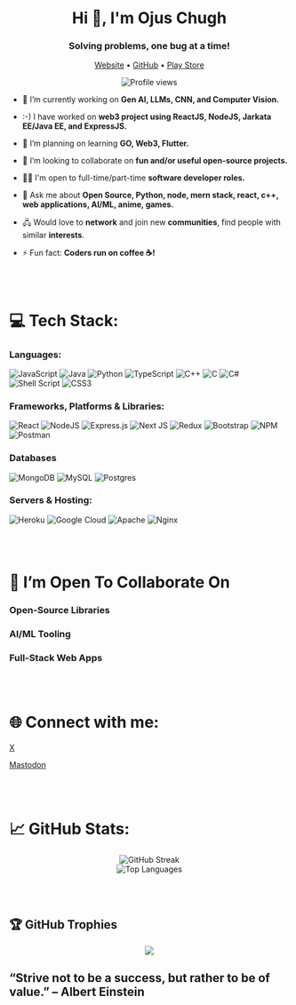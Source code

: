 <h1 align="center">Hi 👋, I'm Ojus Chugh</h1> <h3 align="center">Solving problems, one bug at a time!</h3> <p align="center"> <a href="https://ojuschugh1.github.io/" title="Website">Website</a> • <a href="https://github.com/ojuschugh1" title="GitHub">GitHub</a> • <a href="https://play.google.com/store/apps/dev?id=7863403747934807076" title="Play Store">Play Store</a> </p> <p align="center"> <img src="https://komarev.com/ghpvc/?username=ojuschugh1&label=Profile%20views&color=0e75b6&style=flat" alt="Profile views" /> </p>

-   🔭 I’m currently working on **Gen AI, LLMs, CNN, and Computer Vision.** 

-   :-)  I have worked on **web3 project using ReactJS, NodeJS, Jarkata EE/Java EE, and ExpressJS.** 

-   🌱 I’m planning on learning **GO, Web3, Flutter.**

-   👯 I’m looking to collaborate on **fun and/or useful open-source projects.**

-   👨‍💻 I'm open to full-time/part-time **software developer roles.**

-   💬 Ask me about **Open Source, Python, node, mern stack, react, c++, web applications, AI/ML, anime, games.**

-   🖧 Would love to **network** and join new **communities**, find people with similar **interests**.

-   ⚡ Fun fact: **Coders run on coffee ☕!**

<br/>
<br/>

# 💻 Tech Stack:

### Languages:
![JavaScript](https://img.shields.io/badge/javascript-%23323330.svg?style=for-the-badge&logo=javascript&logoColor=%23F7DF1E)
![Java](https://img.shields.io/badge/java-%23ED8B00.svg?style=for-the-badge&logo=java&logoColor=white)
![Python](https://img.shields.io/badge/python-3670A0?style=for-the-badge&logo=python&logoColor=ffdd54)
![TypeScript](https://img.shields.io/badge/typescript-%23007ACC.svg?style=for-the-badge&logo=typescript&logoColor=white)
![C++](https://img.shields.io/badge/c++-%2300599C.svg?style=for-the-badge&logo=c%2B%2B&logoColor=white)
![C](https://img.shields.io/badge/c-%2300599C.svg?style=for-the-badge&logo=c&logoColor=white)
![C#](https://img.shields.io/badge/c%23-%23239120.svg?style=for-the-badge&logo=c-sharp&logoColor=white)
![Shell Script](https://img.shields.io/badge/shell_script-%23121011.svg?style=for-the-badge&logo=gnu-bash&logoColor=white)
![CSS3](https://img.shields.io/badge/css3-%231572B6.svg?style=for-the-badge&logo=css3&logoColor=white)

### Frameworks, Platforms & Libraries:
![React](https://img.shields.io/badge/react-%2320232a.svg?style=for-the-badge&logo=react&logoColor=%2361DAFB)
![NodeJS](https://img.shields.io/badge/node.js-6DA55F?style=for-the-badge&logo=node.js&logoColor=white)
![Express.js](https://img.shields.io/badge/express.js-%23404d59.svg?style=for-the-badge&logo=express&logoColor=%2361DAFB)
![Next JS](https://img.shields.io/badge/Next-black?style=for-the-badge&logo=next.js&logoColor=white)
![Redux](https://img.shields.io/badge/redux-%23593d88.svg?style=for-the-badge&logo=redux&logoColor=white)
![Bootstrap](https://img.shields.io/badge/bootstrap-%23563D7C.svg?style=for-the-badge&logo=bootstrap&logoColor=white)
![NPM](https://img.shields.io/badge/NPM-%23000000.svg?style=for-the-badge&logo=npm&logoColor=white)
![Postman](https://img.shields.io/badge/Postman-FF6C37?style=for-the-badge&logo=postman&logoColor=white)

### Databases
![MongoDB](https://img.shields.io/badge/MongoDB-%234ea94b.svg?style=for-the-badge&logo=mongodb&logoColor=white)
![MySQL](https://img.shields.io/badge/mysql-%2300f.svg?style=for-the-badge&logo=mysql&logoColor=white)
![Postgres](https://img.shields.io/badge/postgres-%23316192.svg?style=for-the-badge&logo=postgresql&logoColor=white)

### Servers & Hosting:
![Heroku](https://img.shields.io/badge/heroku-%23430098.svg?style=for-the-badge&logo=heroku&logoColor=white)
![Google Cloud](https://img.shields.io/badge/Google%20Cloud-%234285F4.svg?style=for-the-badge&logo=google-cloud&logoColor=white)
![Apache](https://img.shields.io/badge/apache-%23D42029.svg?style=for-the-badge&logo=apache&logoColor=white)
![Nginx](https://img.shields.io/badge/nginx-%23009639.svg?style=for-the-badge&logo=nginx&logoColor=white)

<br/>
<br/>

# 🤝 I’m Open To Collaborate On
### Open-Source Libraries

### AI/ML Tooling

### Full-Stack Web Apps


<br/>
<br/>

# 🌐 Connect with me:
<p align="left">

  <a href="https://x.com/ojuschugh1" title="X">X</a> 
  
  <a href="https://fosstodon.org/@ojuschugh1" title="Mastodon">Mastodon</a>

    

</p>

<br/>
<br/>

# 📈 GitHub Stats:
<div align="center">


![GitHub Streak](https://github-readme-streak-stats.herokuapp.com/?user=ojuschugh1&theme=dark&hide_border=false)<br/>
![Top Languages](https://github-readme-stats.vercel.app/api/top-langs/?username=ojuschugh1&theme=dark&hide_border=false&layout=compact)
</div>

<br/>
<br/>


## 🏆 GitHub Trophies
<div align="center">

![](https://github-profile-trophy.vercel.app/?username=ojuschugh1&theme=radical&no-frame=false&no-bg=true&margin-w=4)
</div>

## “Strive not to be a success, but rather to be of value.” – Albert Einstein









